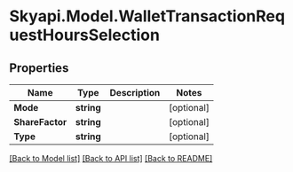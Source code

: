 
# Skyapi.Model.WalletTransactionRequestHoursSelection

## Properties

Name | Type | Description | Notes
------------ | ------------- | ------------- | -------------
**Mode** | **string** |  | [optional] 
**ShareFactor** | **string** |  | [optional] 
**Type** | **string** |  | [optional] 

[[Back to Model list]](../README.md#documentation-for-models)
[[Back to API list]](../README.md#documentation-for-api-endpoints)
[[Back to README]](../README.md)

